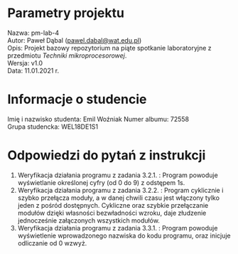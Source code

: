 # Parametry projektu

Nazwa: pm-lab-4  
Autor: Paweł Dąbal (pawel.dabal@wat.edu.pl)  
Opis: Projekt bazowy repozytorium na piąte spotkanie laboratoryjne z przedmiotu _Techniki mikroprocesorowej_.  
Wersja: v1.0  
Data: 11.01.2021 r.

# Informacje o studencie

Imię i nazwisko studenta: Emil  Woźniak
Numer albumu: 72558  
Grupa studencka: WEL18DE1S1

# Odpowiedzi do pytań z instrukcji
1. Weryfikacja działania programu z zadania 3.2.1. : Program powoduje wyświetlanie określonej cyfry (od 0 do 9) z odstępem 1s.
2. Weryfikacja działania programu z zadania 3.2.2. : Program cyklicznie i szybko przełącza moduły, a w danej chwili czasu jest włączony tylko jeden z pośród dostępnych. Cykliczne oraz szybkie przełączanie modułów dzięki własności bezwładności wzroku, daje złudzenie jednocześnie załączonych wszystkich modułów.
3. Weryfikacja działania programu z zadania 3.3.1. : Program powoduje wyświetlenie wprowadzonego nazwiska do kodu programu, oraz inicjuje odliczanie od 0 wzwyż.